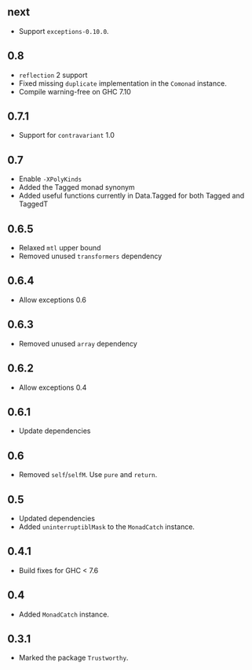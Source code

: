 next
----
* Support `exceptions-0.10.0`.

0.8
---
* `reflection` 2 support
* Fixed missing `duplicate` implementation in the `Comonad` instance.
* Compile warning-free on GHC 7.10

0.7.1
-----
* Support for `contravariant` 1.0

0.7
---
* Enable `-XPolyKinds`
* Added the Tagged monad synonym
* Added useful functions currently in Data.Tagged for both Tagged and TaggedT

0.6.5
---
* Relaxed `mtl` upper bound
* Removed unused `transformers` dependency

0.6.4
---
* Allow exceptions 0.6

0.6.3
---
* Removed unused `array` dependency

0.6.2
---
* Allow exceptions 0.4

0.6.1
---
* Update dependencies

0.6
---
* Removed `self`/`selfM`. Use `pure` and `return`.

0.5
---
* Updated dependencies
* Added `uninterruptiblMask` to the `MonadCatch` instance.

0.4.1
---
* Build fixes for GHC < 7.6

0.4
---
* Added `MonadCatch` instance.

0.3.1
-----
* Marked the package `Trustworthy`.
